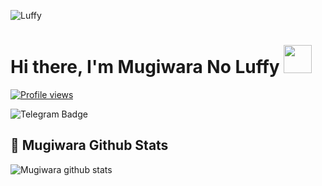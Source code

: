 ![Luffy](https://telegra.ph/file/534ed41c4d9b7ad8548d7.jpg)

# Hi there, I'm Mugiwara No Luffy <img src="https://raw.githubusercontent.com/MartinHeinz/MartinHeinz/master/wave.gif" width="45px">
[![Profile views](https://gpvc.arturio.dev/TopiJeramiLuffy)](https://github.com/TopiJramiLuffy)                                                                                                                  

![Telegram Badge](https://img.shields.io/badge/-RikonAsw-1ca0f1?style=flat-square&logo=telegram&logoColor=white&link=https://t.me/RikonAsw)

## 🎯 **Mugiwara Github Stats**
![Mugiwara github stats](https://github-readme-stats.vercel.app/api?username=TopiJeramiLuffy&show_icons=true&include_all_commits=true&theme=tokyonight)

